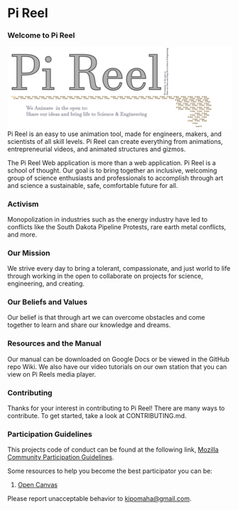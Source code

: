 # Pi Reel

### Welcome to Pi Reel  
![Pi Reel Logo](img/pireel.png)   
Pi Reel is an easy to use animation tool, made for engineers, makers, and scientists of all skill levels. Pi Reel can create everything from animations, entrepreneurial videos, and animated structures and gizmos.  


The Pi Reel Web application is more than a web application. Pi Reel is a school of thought. Our goal is to bring together an inclusive, welcoming group of science enthusiasts and professionals to accomplish through art and science a sustainable, safe, comfortable future for all. 

### Activism  
Monopolization in industries such as the energy industry have led to conflicts like the South Dakota Pipeline Protests, rare earth metal conflicts, and more.

### Our Mission   
We strive every day to bring a tolerant, compassionate, and just world to life through working in the open to collaborate on projects for science, engineering, and creating.  

### Our Beliefs and Values
Our belief is that through art we can overcome obstacles and come together to learn and share our knowledge and dreams.    

### Resources and the Manual  
  Our manual can be downloaded on Google Docs or be viewed in the GitHub repo Wiki. We also have our video tutorials on our own station that you can view on Pi Reels media player.  

### Contributing   
  Thanks for your interest in contributing to Pi Reel! There are many ways to contribute. To get started, take a look at CONTRIBUTING.md.

### Participation Guidelines  
  This projects code of conduct can be found at the following link, 
  [Mozilla Community Participation Guidelines](https://www.mozilla.org/en-US/about/governance/policies/participation/). 
  
  Some resources to help you become the best participator you can be:  
  1. [Open Canvas](https://mozilla.github.io/open-leadership-training-series/articles/opening-your-project/develop-an-open-project-strategy-with-open-canvas/#introducing-open-canvas)
  
  Please report unacceptable behavior to kipomaha@gmail.com.  


